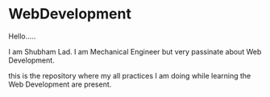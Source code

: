 # WebDevelopment

Hello.....

I am Shubham Lad. I am Mechanical Engineer but very passinate about Web Development.

this is the repository where my all practices I am doing while learning the Web Development are present.

